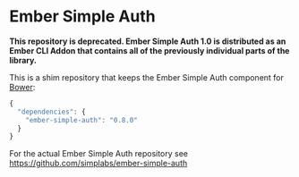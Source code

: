 #  Ember Simple Auth

__This repository is deprecated. Ember Simple Auth 1.0 is distributed as an
Ember CLI Addon that contains all of the previously individual parts of the
library.__

This is a shim repository that keeps the Ember Simple Auth component for
[Bower](http://bower.io):

```js
{
  "dependencies": {
    "ember-simple-auth": "0.8.0"
  }
}
```

For the actual Ember Simple Auth repository see
https://github.com/simplabs/ember-simple-auth
